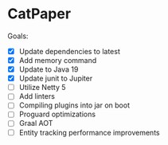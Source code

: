 # CatPaper

Goals:

- [x] Update dependencies to latest
- [x] Add memory command
- [x] Update to Java 19
- [x] Update junit to Jupiter
- [ ] Utilize Netty 5
- [ ] Add linters
- [ ] Compiling plugins into jar on boot
- [ ] Proguard optimizations
- [ ] Graal AOT
- [ ] Entity tracking performance improvements
